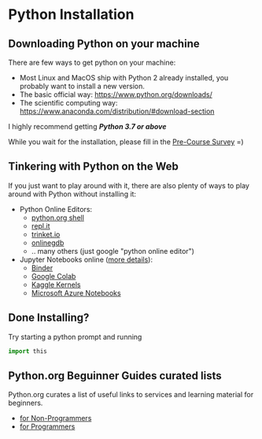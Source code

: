 # Python Installation

## Downloading Python on your machine

There are few ways to get python on your machine:

- Most Linux and MacOS ship with Python 2 already installed, you probably want to install a new version.
- The basic official way: https://www.python.org/downloads/
- The scientific computing way: https://www.anaconda.com/distribution/#download-section

I highly recommend getting **_Python 3.7 or above_**

While you wait for the installation, please fill in the [Pre-Course Survey](<03 - Pre-Course Survey.md>) =)

## Tinkering with Python on the Web

If you just want to play around with it, there are also plenty of ways to play around with Python without installing it:

- Python Online Editors:
  - [python.org shell](https://www.python.org/shell/)
  - [repl.it](https://repl.it/languages/python3)
  - [trinket.io](https://trinket.io/python3)
  - [onlinegdb](https://www.onlinegdb.com/online_python_compiler)
  - .. many others (just google "python online editor")
- Jupyter Notebooks online ([more details](https://www.dataschool.io/cloud-services-for-jupyter-notebook/)):
  - [Binder](https://mybinder.org/v2/gh/jupyterlab/jupyterlab-demo/try.jupyter.org?urlpath=lab)
  - [Google Colab](https://colab.research.google.com/)
  - [Kaggle Kernels](https://www.kaggle.com/kernels)
  - [Microsoft Azure Notebooks](https://notebooks.azure.com/)

## Done Installing?

Try starting a python prompt and running

```python
import this
```

## Python.org Beguinner Guides curated lists

Python.org curates a list of useful links to services and learning material for beginners.

- [for Non-Programmers](https://wiki.python.org/moin/BeginnersGuide/NonProgrammers)
- [for Programmers](https://wiki.python.org/moin/BeginnersGuide/Programmers)
